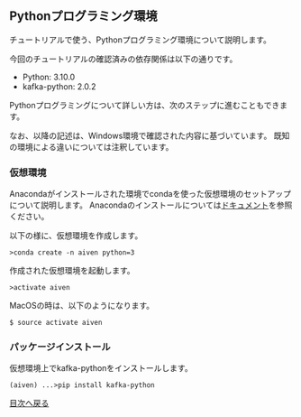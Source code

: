 ## Pythonプログラミング環境

チュートリアルで使う、Pythonプログラミング環境について説明します。

今回のチュートリアルの確認済みの依存関係は以下の通りです。

- Python: 3.10.0
- kafka-python: 2.0.2

Pythonプログラミングについて詳しい方は、次のステップに進むこともできます。

なお、以降の記述は、Windows環境で確認された内容に基づいています。
既知の環境による違いについては注釈しています。


### 仮想環境

Anacondaがインストールされた環境でcondaを使った仮想環境のセットアップについて説明します。
Anacondaのインストールについては[ドキュメント](https://docs.anaconda.com/anaconda/install/index.html)を参照ください。

以下の様に、仮想環境を作成します。

```
>conda create -n aiven python=3
```

作成された仮想環境を起動します。

```
>activate aiven
```

MacOSの時は、以下のようになります。

```
$ source activate aiven
```

### パッケージインストール

仮想環境上でkafka-pythonをインストールします。

```
(aiven) ...>pip install kafka-python
```


[目次へ戻る](./contents_ja.md)
